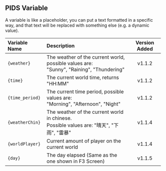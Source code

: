 ## PIDS Variable
A variable is like a placeholder, you can put a text formatted in a specific way, and that text will be replaced with something else (e.g. a dynamic value).

|Variable Name|Description|Version Added
|:------------|:----------|:----------:|
|`{weather}`|The weather of the current world, possible values are:<br>"Sunny", "Raining", "Thundering"|v1.1.2|
|`{time}`|The current world time, returns "HH:MM"|v1.1.2|
|`{time_period}`|The current time period, possible values are:<br>"Morning", "Afternoon", "Night"|v1.1.2|
|`{weatherChin}`|The weather of the current world in chinese.<br>Possible values are: "晴天", "下雨", "雷暴"|v1.1.4|
|`{worldPlayer}`|Current amount of player on the current world|v1.1.4|
|`{day}`|The day elapsed (Same as the one shown in F3 Screen)|v1.1.5|